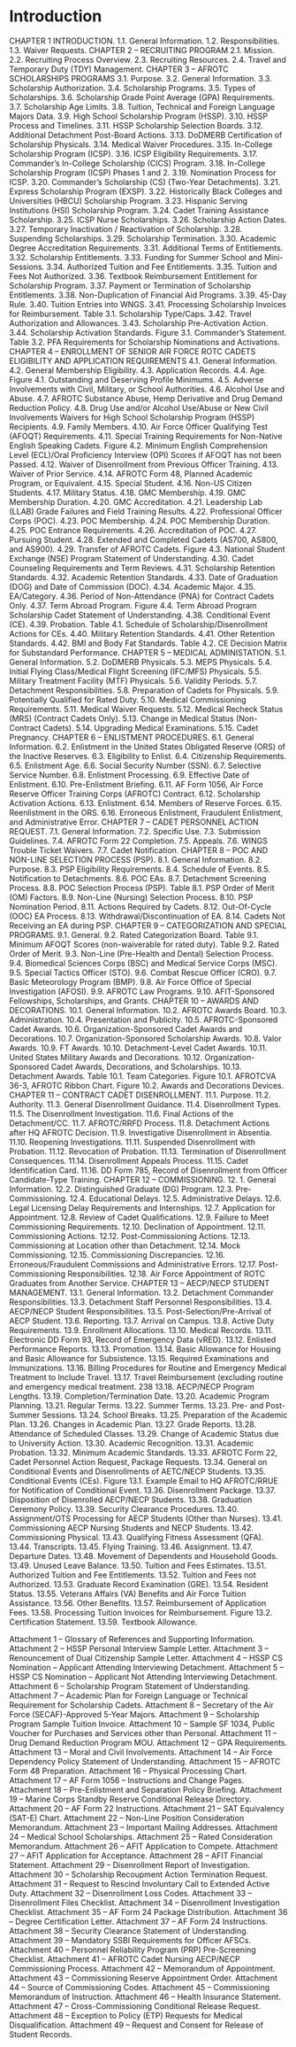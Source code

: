 # Introduction

CHAPTER 1 INTRODUCTION. 
1.1. General Information. 
1.2. Responsibilities. 
1.3. Waiver Requests. 
CHAPTER 2 – RECRUITING PROGRAM 
2.1. Mission. 
2.2. Recruiting Process Overview. 
2.3. Recruiting Resources. 
2.4. Travel and Temporary Duty (TDY) Management. 
CHAPTER 3 – AFROTC SCHOLARSHIPS PROGRAMS 
3.1. Purpose. 
3.2. General Information. 
3.3. Scholarship Authorization. 
3.4. Scholarship Programs. 
3.5. Types of Scholarships. 
3.6. Scholarship Grade Point Average (GPA) Requirements. 
3.7. Scholarship Age Limits. 
3.8. Tuition, Technical and Foreign Language Majors Data. 
3.9. High School Scholarship Program (HSSP). 
3.10. HSSP Process and Timelines. 
3.11. HSSP Scholarship Selection Boards. 
3.12. Additional Detachment Post-Board Actions. 
3.13. DoDMERB Certification of Scholarship Physicals. 
3.14. Medical Waiver Procedures. 
3.15. In-College Scholarship Program (ICSP). 
3.16. ICSP Eligibility Requirements. 
3.17. Commander’s In-College Scholarship (CICS) Program. 
3.18. In-College Scholarship Program (ICSP) Phases 1 and 2. 
3.19. Nomination Process for ICSP. 
3.20. Commander’s Scholarship (CS) (Two-Year Detachments). 
3.21. Express Scholarship Program (EXSP). 
3.22. Historically Black Colleges and Universities (HBCU) Scholarship Program. 
3.23. Hispanic Serving Institutions (HSI) Scholarship Program. 
3.24. Cadet Training Assistance Scholarship. 
3.25. ICSP Nurse Scholarships. 
3.26. Scholarship Action Dates. 
3.27. Temporary Inactivation / Reactivation of Scholarship. 
3.28. Suspending Scholarships. 
3.29. Scholarship Termination. 
3.30. Academic Degree Accreditation Requirements. 
3.31. Additional Terms of Entitlements. 
3.32. Scholarship Entitlements. 
3.33. Funding for Summer School and Mini-Sessions. 
3.34. Authorized Tuition and Fee Entitlements. 
3.35. Tuition and Fees Not Authorized. 
3.36. Textbook Reimbursement Entitlement for Scholarship Program. 
3.37. Payment or Termination of Scholarship Entitlements. 
3.38. Non-Duplication of Financial Aid Programs. 
3.39. 45-Day Rule. 
3.40. Tuition Entries into WNGS. 
3.41. Processing Scholarship Invoices for Reimbursement. 
Table 3.1. Scholarship Type/Caps. 
3.42. Travel Authorization and Allowances. 
3.43. Scholarship Pre-Activation Action. 
3.44. Scholarship Activation Standards. 
Figure 3.1. Commander’s Statement. 
Table 3.2. PFA Requirements for Scholarship Nominations and Activations. 
CHAPTER 4 – ENROLLMENT OF SENIOR AIR FORCE ROTC CADETS ELIGIBILITY AND APPLICATION REQUIREMENTS 
4.1. General Information. 
4.2. General Membership Eligibility. 
4.3. Application Records. 
4.4. Age. 
Figure 4.1. Outstanding and Deserving Profile Minimums. 
4.5. Adverse Involvements with Civil, Military, or School Authorities. 
4.6. Alcohol Use and Abuse. 
4.7. AFROTC Substance Abuse, Hemp Derivative and Drug Demand Reduction Policy. 
4.8. Drug Use and/or Alcohol Use/Abuse or New Civil Involvements Waivers for High School Scholarship Program (HSSP) Recipients. 4.9. Family Members. 
4.10. Air Force Officer Qualifying Test (AFOQT) Requirements. 
4.11. Special Training Requirements for Non-Native English Speaking Cadets. 
Figure 4.2. Minimum English Comprehension Level (ECL)/Oral Proficiency Interview (OPI) Scores if AFOQT has not been Passed. 
4.12. Waiver of Disenrollment from Previous Officer Training. 
4.13. Waiver of Prior Service. 
4.14. AFROTC Form 48, Planned Academic Program, or Equivalent. 
4.15. Special Student. 
4.16. Non-US Citizen Students. 
4.17. Military Status. 
4.18. GMC Membership. 
4.19. GMC Membership Duration. 
4.20. GMC Accreditation. 
4.21. Leadership Lab (LLAB) Grade Failures and Field Training Results. 
4.22. Professional Officer Corps (POC). 
4.23. POC Membership. 
4.24. POC Membership Duration. 
4.25. POC Entrance Requirements. 
4.26. Accreditation of POC. 
4.27. Pursuing Student. 
4.28. Extended and Completed Cadets (AS700, AS800, and AS900). 
4.29. Transfer of AFROTC Cadets. 
Figure 4.3. National Student Exchange (NSE) Program Statement of Understanding. 
4.30. Cadet Counseling Requirements and Term Reviews. 
4.31. Scholarship Retention Standards. 
4.32. Academic Retention Standards. 
4.33. Date of Graduation (DOG) and Date of Commission (DOC). 
4.34. Academic Major. 
4.35. EA/Category. 
4.36. Period of Non-Attendance (PNA) for Contract Cadets Only. 
4.37. Term Abroad Program. 
Figure 4.4. Term Abroad Program Scholarship Cadet Statement of Understanding. 
4.38. Conditional Event (CE). 
4.39. Probation. 
Table 4.1. Schedule of Scholarship/Disenrollment Actions for CEs. 
4.40. Military Retention Standards. 
4.41. Other Retention Standards. 
4.42. BMI and Body Fat Standards. 
Table 4.2. CE Decision Matrix for Substandard Performance. 
CHAPTER 5 – MEDICAL ADMINISTATION. 
5.1. General Information. 
5.2. DoDMERB Physicals. 
5.3. MEPS Physicals. 
5.4. Initial Flying Class/Medical Flight Screening (IFC/MFS) Physicals. 
5.5. Military Treatment Facility (MTF) Physicals. 
5.6. Validity Periods. 
5.7. Detachment Responsibilities. 
5.8. Preparation of Cadets for Physicals. 
5.9. Potentially Qualified for Rated Duty. 
5.10. Medical Commissioning Requirements. 
5.11. Medical Waiver Requests. 
5.12. Medical Recheck Status (MRS) (Contract Cadets Only). 
5.13. Change in Medical Status (Non-Contract Cadets). 
5.14. Upgrading Medical Examinations. 
5.15. Cadet Pregnancy. 
CHAPTER 6 – ENLISTMENT PROCEDURES. 
6.1. General Information. 
6.2. Enlistment in the United States Obligated Reserve (ORS) of the Inactive
Reserves. 
6.3. Eligibility to Enlist. 
6.4. Citizenship Requirements. 
6.5. Enlistment Age. 
6.6. Social Security Number (SSN). 
6.7. Selective Service Number. 
6.8. Enlistment Processing. 
6.9. Effective Date of Enlistment. 
6.10. Pre-Enlistment Briefing. 
6.11. AF Form 1056, Air Force Reserve Officer Training Corps (AFROTC) Contract. 
6.12. Scholarship Activation Actions. 
6.13. Enlistment. 
6.14. Members of Reserve Forces. 
6.15. Reenlistment in the ORS. 
6.16. Erroneous Enlistment, Fraudulent Enlistment, and Administrative Error. 
CHAPTER 7 – CADET PERSONNEL ACTION REQUEST.
7.1. General Information. 
7.2. Specific Use. 
7.3. Submission Guidelines. 
7.4. AFROTC Form 22 Completion. 
7.5. Appeals.
7.6. WINGS Trouble Ticket Waivers. 
7.7. Cadet Notification. 
CHAPTER 8 – POC AND NON-LINE SELECTION PROCESS (PSP). 
8.1. General Information. 
8.2. Purpose. 
8.3. PSP Eligibility Requirements. 
8.4. Schedule of Events. 
8.5. Notification to Detachments. 
8.6. POC EAs. 
8.7. Detachment Screening Process. 
8.8. POC Selection Process (PSP). 
Table 8.1. PSP Order of Merit (OM) Factors. 
8.9. Non-Line (Nursing) Selection Process. 
8.10. PSP Nomination Period. 
8.11. Actions Required by Cadets. 
8.12. Out-Of-Cycle (OOC) EA Process. 
8.13. Withdrawal/Discontinuation of EA. 
8.14. Cadets Not Receiving an EA during PSP. 
CHAPTER 9 – CATEGORIZATION AND SPECIAL PROGRAMS. 
9.1. General. 
9.2. Rated Categorization Board. 
Table 9.1. Minimum AFOQT Scores (non-waiverable for rated duty). 
Table 9.2. Rated Order of Merit. 
9.3. Non-Line (Pre-Health and Dental) Selection Process. 
9.4. Biomedical Sciences Corps (BSC) and Medical Service Corps (MSC). 
9.5. Special Tactics Officer (STO). 
9.6. Combat Rescue Officer (CRO). 
9.7. Basic Meteorology Program (BMP). 
9.8. Air Force Office of Special Investigation (AFOSI). 
9.9. AFROTC Law Programs. 
9.10. AFIT-Sponsored Fellowships, Scholarships, and Grants. 
CHAPTER 10 – AWARDS AND DECORATIONS. 
10.1. General Information. 
10.2. AFROTC Awards Board. 
10.3. Administration. 
10.4. Presentation and Publicity. 
10.5. AFROTC-Sponsored Cadet Awards. 
10.6. Organization-Sponsored Cadet Awards and Decorations. 
10.7. Organization-Sponsored Scholarship Awards. 
10.8. Valor Awards. 
10.9. FT Awards. 
10.10. Detachment-Level Cadet Awards. 
10.11. United States Military Awards and Decorations. 
10.12. Organization-Sponsored Cadet Awards, Decorations, and Scholarships. 
10.13. Detachment Awards. 
Table 10.1. Team Categories. 
Figure 10.1. AFROTCVA 36-3, AFROTC Ribbon Chart. 
Figure 10.2. Awards and Decorations Devices. 
CHAPTER 11 – CONTRACT CADET DISENROLLMENT. 
11.1. Purpose. 
11.2. Authority. 
11.3. General Disenrollment Guidance. 
11.4. Disenrollment Types. 
11.5. The Disenrollment Investigation. 
11.6. Final Actions of the Detachment/CC. 
11.7. AFROTC/RRFD Process. 
11.8. Detachment Actions after HQ AFROTC Decision. 
11.9. Investigative Disenrollment in Absentia. 
11.10. Reopening Investigations. 
11.11. Suspended Disenrollment with Probation. 
11.12. Revocation of Probation. 
11.13. Termination of Disenrollment Consequences. 
11.14. Disenrollment Appeals Process. 
11.15. Cadet Identification Card. 
11.16. DD Form 785, Record of Disenrollment from Officer Candidate-Type Training. 
CHAPTER 12 – COMMISSIONING. 
12. 1. General Information. 
12.2. Distinguished Graduate (DG) Program. 
12.3. Pre-Commissioning. 
12.4. Educational Delays. 
12.5. Administrative Delays. 
12.6. Legal Licensing Delay Requirements and Internships. 
12.7. Application for Appointment. 
12.8. Review of Cadet Qualifications. 
12.9. Failure to Meet Commissioning Requirements.
12.10. Declination of Appointment. 
12.11. Commissioning Actions. 
12.12. Post-Commissioning Actions. 
12.13. Commissioning at Location other than Detachment. 
12.14. Mock Commissioning. 
12.15. Commissioning Discrepancies. 
12.16. Erroneous/Fraudulent Commissions and Administrative Errors. 
12.17. Post-Commissioning Responsibilities. 
12.18. Air Force Appointment of ROTC Graduates from Another Service. 
CHAPTER 13 – AECP/NECP STUDENT MANAGEMENT. 
13.1. General Information. 
13.2. Detachment Commander Responsibilities. 
13.3. Detachment Staff Personnel Responsibilities. 
13.4. AECP/NECP Student Responsibilities. 
13.5. Post-Selection/Pre-Arrival of AECP Student. 
13.6. Reporting. 
13.7. Arrival on Campus. 
13.8. Active Duty Requirements. 
13.9. Enrollment Allocations. 
13.10. Medical Records. 
13.11. Electronic DD Form 93, Record of Emergency Data (vRED). 
13.12. Enlisted Performance Reports. 
13.13. Promotion. 
13.14. Basic Allowance for Housing and Basic Allowance for Subsistence. 
13.15. Required Examinations and Immunizations. 
13.16. Billing Procedures for Routine and Emergency Medical Treatment to Include Travel.
13.17. Travel Reimbursement (excluding routine and emergency medical treatment. 238
13.18. AECP/NECP Program Lengths. 
13.19. Completion/Termination Date. 
13.20. Academic Program Planning. 
13.21. Regular Terms. 
13.22. Summer Terms. 
13.23. Pre- and Post-Summer Sessions. 
13.24. School Breaks. 
13.25. Preparation of the Academic Plan. 
13.26. Changes in Academic Plan. 
13.27. Grade Reports. 
13.28. Attendance of Scheduled Classes. 
13.29. Change of Academic Status due to University Action. 
13.30. Academic Recognition. 
13.31. Academic Probation. 
13.32. Minimum Academic Standards. 
13.33. AFROTC Form 22, Cadet Personnel Action Request, Package Requests. 
13.34. General on Conditional Events and Disenrollments of AETC/NECP Students.
13.35. Conditional Events (CEs). 
Figure 13.1. Example Email to HQ AFROTC/RRUE for Notification of Conditional Event.
13.36. Disenrollment Package. 
13.37. Disposition of Disenrolled AECP/NECP Students. 
13.38. Graduation Ceremony Policy. 
13.39. Security Clearance Procedures. 
13.40. Assignment/OTS Processing for AECP Students (Other than Nurses). 
13.41. Commissioning AECP Nursing Students and NECP Students. 
13.42. Commissioning Physical. 
13.43. Qualifying Fitness Assessment (QFA). 
13.44. Transcripts. 
13.45. Flying Training. 
13.46. Assignment. 
13.47. Departure Dates. 
13.48. Movement of Dependents and Household Goods. 
13.49. Unused Leave Balance. 
13.50. Tuition and Fees Estimates. 
13.51. Authorized Tuition and Fee Entitlements. 
13.52. Tuition and Fees not Authorized. 
13.53. Graduate Record Examination (GRE). 
13.54. Resident Status. 
13.55. Veterans Affairs (VA) Benefits and Air Force Tuition Assistance. 
13.56. Other Benefits. 
13.57. Reimbursement of Application Fees. 
13.58. Processing Tuition Invoices for Reimbursement. 
Figure 13.2. Certification Statement. 
13.59. Textbook Allowance. 

Attachment 1 – Glossary of References and Supporting Information. 
Attachment 2 – HSSP Personal Interview Sample Letter. 
Attachment 3 – Renouncement of Dual Citizenship Sample Letter. 
Attachment 4 – HSSP CS Nomination – Applicant Attending Interviewing Detachment.
Attachment 5 – HSSP CS Nomination – Applicant Not Attending Interviewing Detachment. 
Attachment 6 – Scholarship Program Statement of Understanding. 
Attachment 7 – Academic Plan for Foreign Language or Technical Requirement for Scholarship Cadets. 
Attachment 8 – Secretary of the Air Force (SECAF)-Approved 5-Year Majors. 
Attachment 9 – Scholarship Program Sample Tuition Invoice. 
Attachment 10 – Sample SF 1034, Public Voucher for Purchases and Services other than Personal.
Attachment 11 – Drug Demand Reduction Program MOU. 
Attachment 12 – GPA Requirements. 
Attachment 13 – Moral and Civil Involvements. 
Attachment 14 – Air Force Dependency Policy Statement of Understanding. 
Attachment 15 – AFROTC Form 48 Preparation. 
Attachment 16 – Physical Processing Chart. 
Attachment 17 – AF Form 1056 – Instructions and Change Pages. 
Attachment 18 – Pre-Enlistment and Separation Policy Briefing. 
Attachment 19 – Marine Corps Standby Reserve Conditional Release Directory. 
Attachment 20 – AF Form 22 Instructions. 
Attachment 21 – SAT Equivalency (SAT-E) Chart. 
Attachment 22 – Non-Line Position Consideration Memorandum. 
Attachment 23 – Important Mailing Addresses. 
Attachment 24 – Medical School Scholarships. 
Attachment 25 – Rated Consideration Memorandum. 
Attachment 26 – AFIT Application to Compete. 
Attachment 27 – AFIT Application for Acceptance. 
Attachment 28 – AFIT Financial Statement. 
Attachment 29 – Disenrollment Report of Investigation. 
Attachment 30 – Scholarship Recoupment Action Termination Request. 
Attachment 31 – Request to Rescind Involuntary Call to Extended Active Duty. 
Attachment 32 – Disenrollment Loss Codes. 
Attachment 33 – Disenrollment Files Checklist. 
Attachment 34 – Disenrollment Investigation Checklist. 
Attachment 35 – AF Form 24 Package Distribution. 
Attachment 36 – Degree Certification Letter. 
Attachment 37 – AF Form 24 Instructions. 
Attachment 38 – Security Clearance Statement of Understanding. 
Attachment 39 – Mandatory SSBI Requirements for Officer AFSCs. 
Attachment 40 – Personnel Reliability Program (PRP) Pre-Screening Checklist. 
Attachment 41 – AFROTC Cadet Nursing AECP/NECP Commissioning Process. 
Attachment 42 – Memorandum of Appointment. 
Attachment 43 – Commissioning Reserve Appointment Order. 
Attachment 44 – Source of Commissioning Codes. 
Attachment 45 – Commissioning Memorandum of Instruction. 
Attachment 46 – Health Insurance Statement. 
Attachment 47 – Cross-Commissioning Conditional Release Request. 
Attachment 48 – Exception to Policy (ETP) Requests for Medical Disqualification. 
Attachment 49 – Request and Consent for Release of Student Records.